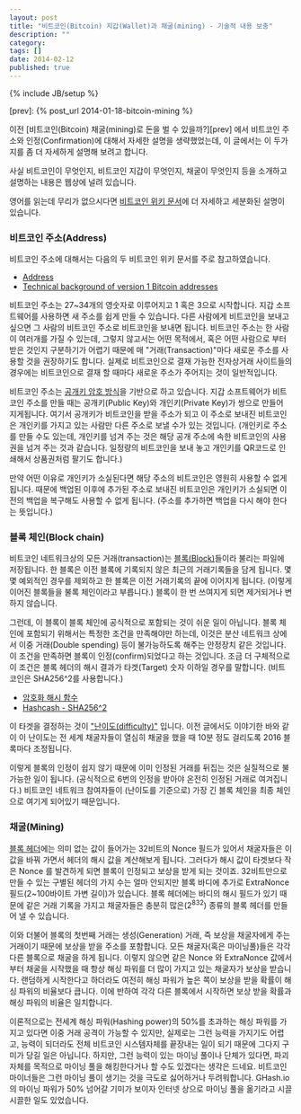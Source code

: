 ```yaml
---
layout: post
title: "비트코인(Bitcoin) 지갑(Wallet)과 채굴(mining) - 기술적 내용 보충"
description: ""
category: 
tags: []
date: 2014-02-12
published: true
---
```

{% include JB/setup %}

[wiki]: https://en.bitcoin.it/wiki/Main_Page
[wiki-address]: https://en.bitcoin.it/wiki/Address

[wiki-address-tech]: https://en.bitcoin.it/wiki/Technical_background_of_Bitcoin_addresses

[wiki-dificulty]: https://en.bitcoin.it/wiki/Difficulty

[wiki-block-hashing]: https://en.bitcoin.it/wiki/Block_hashing_algorithm

[wiki-block]: https://en.bitcoin.it/wiki/Blocks

[wiki-hashcash]: https://en.bitcoin.it/wiki/Hashcash

[public-key-crypto]: http://ko.wikipedia.org/wiki/%EA%B3%B5%EA%B0%9C_%ED%82%A4_%EC%95%94%ED%98%B8_%EB%B0%A9%EC%8B%9D

[crypto-hash]:http://ko.wikipedia.org/wiki/%EC%95%94%ED%98%B8%ED%99%94_%ED%95%B4%EC%8B%9C_%ED%95%A8%EC%88%98

[prev]: {% post_url 2014-01-18-bitcoin-mining %}

이전 [비트코인(Bitcoin) 채굴(mining)로 돈을 벌 수 있을까?][prev] 에서 비트코인 주소와 인정(Confirmation)에 대해서 자세한 설명을 생략했었는데, 이 글에서는 이 두가지를 좀 더 자세하게 설명해 보려고 합니다.

사실 비트코인이 무엇인지, 비트코인 지갑이 무엇인지, 채굴이 무엇인지 등을 소개하고 설명하는 내용은 웹상에 널려 있습니다.

영어를 읽는데 무리가 없으시다면 [비트코인 위키 문서][wiki]에 더 자세하고 세분화된 설명이 있습니다.

### 비트코인 주소(Address)

비트코인 주소에 대해서는 다음의 두 비트코인 위키 문서를 주로 참고하였습니다.

* [Address][wiki-address]
* [Technical background of version 1 Bitcoin addresses][wiki-address-tech]

비트코인 주소는 27~34개의 영숫자로 이루어지고 1 혹은 3으로 시작합니다. 지갑 소프트웨어를 사용하면 새 주소를 쉽게 만들 수 있습니다. 다른 사람에게 비트코인을 보내고 싶으면 그 사람의 비트코인 주소로 비트코인을 보내면 됩니다. 비트코인 주소는 한 사람이 여러개를 가질 수 있는데, 그렇지 않고서는 어떤 목적에서, 혹은 어떤 사람으로 부터 받은 것인지 구분하기가 어렵기 때문에 매 "거래(Transaction)"마다 새로운 주소를 사용할 것을 권장하기도 합니다.
실제로 비트코인으로 결재 가능한 전자상거래 사이트들의 경우에는 비트코인으로 결재 할 때마다 새로운 주소가 주어지는 것이 일반적입니다.

비트코인 주소는 [공개키 암호 방식][public-key-crypto]을 기반으로 하고 있습니다. 지갑 소프트웨어가 비트코인 주소를 만들 때는 공개키(Public Key)와 개인키(Private Key)가 쌍으로 만들어 지게됩니다. 여기서 공개키가 비트코인을 받을 주소가 되고 이 주소로 보내진 비트코인은 개인키를 가지고 있는 사람만 다른 주소로 보낼 수가 있는 것입니다. (개인키로 주소를 만들 수도 있는데, 개인키를 넘겨 주는 것은 해당 공개 주소에 속한 비트코인의 사용권을 넘겨 주는 것과 같습니다. 일정량의 비트코인을 보내 놓고 개인키를 QR코드로 인쇄해서 상품권처럼 팔기도 합니다.)

만약 어떤 이유로 개인키가 소실된다면 해당 주소의 비트코인은 영원히 사용할 수 없게 됩니다. 때문에 백업된 이후에 추가된 주소로 보내진 비트코인은 개인키가 소실되면 이전의 백업을 복구해도 사용할 수 없게 됩니다. (주소를 추가하면 백업을 다시 해야 한다는 뜻입니다.)

<!-- sha256 내용 -->

### 블록 체인(Block chain)

비트코인 네트워크상의 모든 거래(transaction)는 [블록(Block)][wiki-block]들이라 불리는 파일에 저장됩니다.
한 블록은 이전 블록에 기록되지 않은 최근의 거래기록들을 담게 됩니다. 몇몇 예외적인 경우를 제외하고 한 블록은 이전 거래기록의 끝에 이어지게 됩니다. (이렇게 이어진 블록들을 불록 체인이라고 부릅니다.)
블록이 한 번 쓰여지게 되면 제거되거나 변하지 않습니다.

그런데, 이 블록이 블록 체인에 공식적으로 포함되는 것이 쉬운 일이 아닙니다. 블록 체인에 포함되기 위해서는 특정한 조건을 만족해야만 하는데, 이것은 분산 네트워크 상에서 이중 거래(Double spending) 등이 불가능하도록 해주는 안정장치 같은 것입니다. 이 조건을 만족하면 블록이 인정(confirm)되었다고 하는 것입니다. 조금 더 구체적으로 이 조건은 블록 헤더의 해시 결과가 타겟(Target) 숫자 이하일 경우를 말합니다. (비트코인은 SHA256^2를 사용합니다.)

* [암호화 해시 함수][crypto-hash]
* [Hashcash - SHA256^2][wiki-hashcash]

이 타겟을 결정하는 것이 ["난이도(difficulty)"][wiki-dificulty] 입니다. 이전 글에서도 이야기한 바와 같이 이 난이도는 전 세계 채굴자들이 열심히 채굴을 했을 때 10분 정도 걸리도록 2016 블록마다 조정됩니다.

<!-- 예를 들어 -->

이렇게 블록의 인정이 쉽지 않기 때문에 이미 인정된 거래를 뒤집는 것은 실질적으로 불가능한 일이 됩니다. (공식적으로 6번의 인정을 받아야 온전히 인정된 거래로 여겨집니다.) 비트코인 네트워크 참여자들이 (난이도를 기준으로) 가장 긴 블록 체인을 최종 체인으로 여기게 되어있기 때문입니다. 

### 채굴(Mining)

[블록 헤더][wiki-block-hashing]에는 의미 없는 값이 들어가는 32비트의 Nonce 필드가 있어서 채굴자들은 이 값을 바꿔 가면서 헤더의 해시 값을 계산해보게 됩니다. 그러다가 해시 값이 타겟보다 작은 Nonce 를 발견하게 되면 블록이 인정되고 보상을 받게 되는 것이죠.
32비트만으로 만들 수 있는 구별된 헤더의 가지 수는 얼마 안되지만 블록 바디에 추가로 ExtraNonce 필드(2~100바이트 가변 길이)가 있습니다. 블록 헤더에는 바디의 해시 필드가 있기 때문에 같은 거래 기록을 가지고 채굴자들은 충분히 많은(2<sup>832</sup>) 종류의 블록 헤더를 만들어 낼 수 있습니다.

이와 더불어 블록의 첫번째 거래는 생성(Generation) 거래, 즉 보상을 채굴자에게 주는 거래이기 때문에 보상을 받을 주소를 포함합니다. 모든 채굴자(혹은 마이닝풀)들은 각각 다른 블록으로 채굴을 하게 됩니다. 이렇지 않으면 같은 Nonce 와 ExtraNonce 값에서부터 채굴을 시작했을 때 항상 해싱 파워를 더 많이 가지고 있는 채굴자가 보상을 받습니다. 랜덤하게 시작한다고 하더라도 여전히 해싱 파워가 높은 쪽이 보상을 받을 확률이 해싱 파워의 비율보다 큽니다. 이에 반하여 각각 다른 블록에서 시작하면 보상 받을 확률과 해싱 파워의 비율은 일치합니다.

이론적으로는 전세계 해싱 파워(Hashing power)의 50%를 초과하는 해싱 파워를 가지고 있다면 이중 거래 공격이 가능할 수 있지만, 실제로는 그런 능력을 가지기도 어렵고, 능력이 되더라도 전체 비트코인 시스템자체를 끝장내는 일이 되기 때문에 그다지 구미가 당길 일은 아닙니다. 하지만, 그런 능력이 있는 마이닝 풀이나 단체가 있다면, 파괴 자체를 목적으로 마이닝 풀을 해킹한다거나 할 수도 있겠다는 생각은 드네요. 비트코인 마이너들은 그런 마이닝 풀이 생기는 것을 극도로 싫어하거나 두려워합니다. GHash.io의 마이닝 파워가 50% 넘어갈 기미가 보이자 인터넷 상으로 마이닝 풀을 옮기라고 시끌시끌한 일도 있었습니다.
